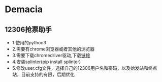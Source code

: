 # Demacia
## 12306抢票助手
* 1.使用的python3
* 2.需要有chrome浏览器或者其他的浏览器
* 3.需要下载chromedriver驱动,下载[链接](http://npm.taobao.org/mirrors/chromedriver/)
* 4.安装splinter(pip install splinter)
* 5.修改user.cfg文件，选择自己的12306用户名和密码，以及始发站和终点站，目前支持的有限，后期优化
